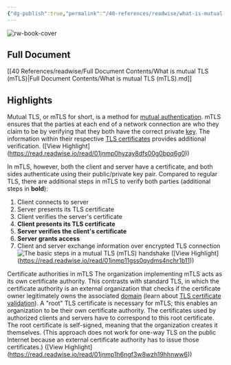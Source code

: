 ```yaml
---
{"dg-publish":true,"permalink":"/40-references/readwise/what-is-mutual-tls-m-tls/","tags":["rw/articles"]}
---
```


![rw-book-cover](https://www.cloudflare.com/static/b30a57477bde900ba55c0b5f98c4e524/Cloudflare_default_OG_.png)

## Full Document
[[40 References/readwise/Full Document Contents/What is mutual TLS (mTLS)\|Full Document Contents/What is mutual TLS (mTLS).md]]

## Highlights
Mutual TLS, or mTLS for short, is a method for [mutual authentication](https://www.cloudflare.com/learning/access-management/what-is-mutual-authentication/). mTLS ensures that the parties at each end of a network connection are who they claim to be by verifying that they both have the correct private [key](https://www.cloudflare.com/learning/ssl/what-is-a-cryptographic-key/). The information within their respective [TLS certificates](https://www.cloudflare.com/learning/ssl/what-is-an-ssl-certificate/) provides additional verification. ([View Highlight] (https://read.readwise.io/read/01jnmp0hyzay8dfs00g0bpq6g0))


In mTLS, however, both the client and server have a certificate, and both sides authenticate using their public/private key pair. Compared to regular TLS, there are additional steps in mTLS to verify both parties (additional steps in **bold**):
1. Client connects to server
2. Server presents its TLS certificate
3. Client verifies the server's certificate
4. **Client presents its TLS certificate**
5. **Server verifies the client's certificate**
6. **Server grants access**
7. Client and server exchange information over encrypted TLS connection
![The basic steps in a mutual TLS (mTLS) handshake](https://www.cloudflare.com/resources/images/slt3lc6tev37/5SjaQfZzDLEGqyzFkA0AA4/d227a26bbd7bc6d24363e9b9aaabef55/how_mtls_works-what_is_mutual_tls.png) ([View Highlight] (https://read.readwise.io/read/01jnmp11gss0qydms4nchr1b11))


Certificate authorities in mTLS
The organization implementing mTLS acts as its own certificate authority. This contrasts with standard TLS, in which the certificate authority is an external organization that checks if the certificate owner legitimately owns the associated [domain](https://www.cloudflare.com/learning/dns/glossary/what-is-a-domain-name/) (learn about [TLS certificate validation](https://www.cloudflare.com/learning/ssl/types-of-ssl-certificates/)).
A "root" TLS certificate is necessary for mTLS; this enables an organization to be their own certificate authority. The certificates used by authorized clients and servers have to correspond to this root certificate. The root certificate is self-signed, meaning that the organization creates it themselves. (This approach does not work for one-way TLS on the public Internet because an external certificate authority has to issue those certificates.) ([View Highlight] (https://read.readwise.io/read/01jnmp1h6ngf3w8wzh19hhnww6))


